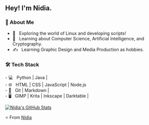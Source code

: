 <h2> Hey! I'm Nidia.</h2>

<h3>👩 About Me </h3>

- 🤔 &nbsp; Exploring the world of Linux and developing scripts!
- 🌱 &nbsp; Learning about Computer Science, Artificial Intelligence, and Cryptography.
- ✍  &nbsp; Learning Graphic Design and Media Production as hobbies.

<h3>🛠 Tech Stack </h3>
- 💻 &nbsp; Python | Java     |
<br />
- 🌐 &nbsp; HTML   | CSS      | JavaScript | Node.js
<br />
- 🔧 &nbsp; Git    | Markdown |
<br />
- 🖥  &nbsp; GIMP   | Krita    | Inkscape   | Darktable |
<br />

[![Nidia's GitHub Stats](https://github-readme-stats.vercel.app/api?username=garman1001&show_icons=true)](https://github.com/garman1001)

⭐️ From [Nidia](https://github.com/garman1001)


